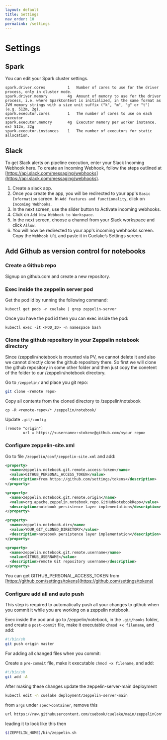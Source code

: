 ```yaml
---
layout: default
title: Settings
nav_order: 10
permalink: /settings
---
```


# Settings

## Spark
You can edit your Spark cluster settings.

```
spark.driver.cores	        1	Number of cores to use for the driver process, only in cluster mode.
spark.driver.memory	        4g	Amount of memory to use for the driver process, i.e. where SparkContext is initialized, in the same format as JVM memory strings with a size unit suffix ("k", "m", "g" or "t") (e.g. 512m, 2g).
spark.executor.cores    	1	The number of cores to use on each executor
spark.executor.memory   	4g	Executor memory per worker instance. ex) 512m, 32g
spark.executor.instances	1	The number of executors for static allocation.
```


## Slack
To get Slack alerts on pipeline execution, enter your Slack Incoming Webhook here. To create an Incoming Webhook, follow the steps outlined at [https://api.slack.com/messaging/webhooks](https://api.slack.com/messaging/webhooks).

1. Create a slack app.
2. Once you create the app, you will be redirected to your app's `Basic Information` screen. In `Add features and functionality`, click on `Incoming Webhooks`.
3. In the next screen, use the slider button to Activate incoming webhooks.
4. Click on `Add New Webhook to Workspace`.
5. In the next screen, choose a channel from your Slack workspace and click `Allow`.
6. You will now be redirected to your app's incoming webhooks screen. Copy the `Webhook URL` and paste it in Cuelake’s Settings screen.


## Add Github as version control for notebooks

### Create a Github repo
Signup on github.com and create a new repository.

### Exec inside the zeppelin server pod
Get the pod id by running the following command:

```
kubectl get pods -n cuelake | grep zeppelin-server
```

Once you have the pod id then you can exec inside the pod:

```
kubectl exec -it <POD_ID> -n namespace bash
```


### Clone the github repository in your Zeppelin notebook directory
Since /zeppelin/notebook is mounted via PV, we cannot delete it and also we cannot directly clone the github repository there. So first we will clone the github repository in some other folder and then just copy the conetent of the folder to our /zeppelin/notebook directory.

Go to `/zeppelin/` and place you git repo:

```bash
git clone <remote repo> 
```

Copy all contents from the cloned directory to /zeppelin/notebook

```
cp -R <remote-repo>/* /zeppelin/notebook/
```

Update `.git/config`
```
[remote "origin"]
        url = https://<username>:<token>@github.com/<your repo>

```

### Configure zeppelin-site.xml
Go to file `/zeppelin/conf/zeppelin-site.xml` and add:

```xml
<property>
  <name>zeppelin.notebook.git.remote.access-token</name>
  <value>GITHUB_PERSONAL_ACCESS_TOKEN</value>
  <description>from https://github.com/settings/tokens</description>
</property>

<property>
  <name>zeppelin.notebook.git.remote.origin</name>
  <value>org.apache.zeppelin.notebook.repo.GitHubNotebookRepo</value>
  <description>notebook persistence layer implementation</description>
</property>

<property>
  <name>zeppelin.notebook.dir</name>
  <value>YOUR_GIT_CLONED_DIRECTORY</value>
  <description>notebook persistence layer implementation</description>
</property>

<property>
  <name>zeppelin.notebook.git.remote.username</name>
  <value>GITHUB_USERNAME</value>
  <description>remote Git repository username</description>
</property>
```

You can get GITHUB_PERSONAL_ACCESS_TOKEN from [https://github.com/settings/tokens](https://github.com/settings/tokens)


### Configure add all and auto push
This step is required to automatically push all your changes to github when you commit it while you are working on a zeppelin notebook.

Exec inside the pod and go to /zeppelin/notebook, in the `.git/hooks` folder, and create a `post-commit` file, make it executable `chmod +x filename`, and add:

```bash
#!/bin/sh
git push origin master
```

For adding all changed files when you commit:

Create a `pre-commit` file, make it executable `chmod +x filename`, and add:

```bash
#!/bin/sh
git add -A
```

After making these changes update the zeppelin-server-main deployment
```bash
kubectl edit -n cuelake deployment/zeppelin-server-main
```
from `args` under `spec`>`container`, remove this
```bash
url https://raw.githubusercontent.com/cuebook/cuelake/main/zeppelinConf/zeppelin-env.sh -o $(ZEPPELIN_HOME)/conf/zeppelin-env.sh && curl https://raw.githubusercontent.com/cuebook/cuelake/main/zeppelinConf/zeppelin-site.xml -o $(ZEPPELIN_HOME)/conf/zeppelin-site.xml
```
leading it to look like this then
```bash
$(ZEPPELIN_HOME)/bin/zeppelin.sh
```



